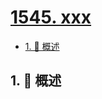 # [1545. xxx](https://github.com/Tdahuyou/TNotes.leetcode/tree/main/notes/1545.%20xxx)

<!-- region:toc -->

- [1. 📝 概述](#1--概述)

<!-- endregion:toc -->

## 1. 📝 概述
